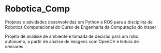 # Robotica_Comp

Projetos e atividades desenvolvidas em Python e ROS para a disciplina de Robotica Computacional do Curso de Engenharia da Computação do insper

Projeto de analisie de ambiente e tomada de decisão para um robo autonomo, a partir de analise de imagens com OpenCV e leitura de sensores
